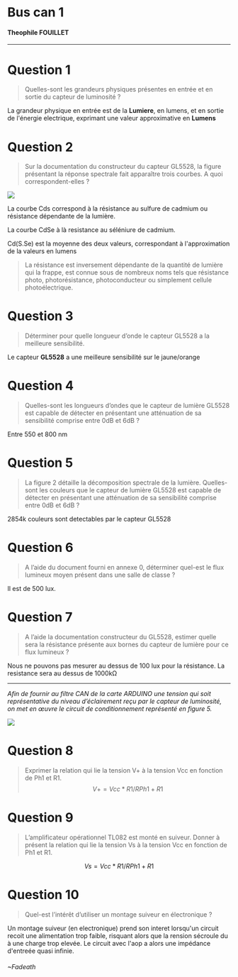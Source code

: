 # Bus can 1 
#### Theophile FOUILLET

---

# Question 1 
> Quelles-sont les grandeurs physiques présentes en entrée et en sortie du capteur de luminosité ?

La grandeur physique en entrée est de la **Lumiere**, en lumens, et en sortie de l'énergie electrique, exprimant une valeur approximative en **Lumens**

# Question 2
 > Sur la documentation du constructeur du capteur GL5528, la figure présentant la réponse spectrale fait apparaître trois courbes. A quoi correspondent-elles ?

![](https://i.imgur.com/8D3Bfkv.png)

La courbe Cds correspond à la résistance au sulfure de cadmium ou résistance dépendante de la lumière. 

La courbe CdSe à là resistance au séléniure de cadmium.

Cd(S.Se) est la moyenne des deux valeurs, correspondant à l'approximation de la valeurs en lumens 
> 
> La résistance est inversement dépendante de la quantité de lumière qui la frappe, est connue sous de nombreux noms tels que résistance photo, photorésistance, photoconducteur ou simplement cellule photoélectrique.

# Question 3 

> Déterminer pour quelle longueur d’onde le capteur GL5528 a la meilleure sensibilité.

Le capteur **GL5528** a une meilleure sensibilité sur le jaune/orange

# Question 4

> Quelles-sont les longueurs d’ondes que le capteur de lumière GL5528 est capable de détecter en présentant une atténuation de sa sensibilité comprise entre 0dB et 6dB ?

Entre 550 et 800 nm

# Question 5 
> La figure 2 détaille la décomposition spectrale de la lumière. Quelles-sont les couleurs que le capteur de lumière GL5528 est capable de détecter en présentant une atténuation de sa sensibilité comprise entre 0dB et 6dB ?

2854k couleurs sont detectables par le capteur GL5528

# Question 6
> A l’aide du document fourni en annexe 0, déterminer quel-est le flux lumineux moyen présent dans une salle de classe ?

Il est de 500 lux.

# Question 7

> A l’aide la documentation constructeur du GL5528, estimer quelle sera la résistance présente aux bornes du capteur de lumière pour ce flux lumineux ?

Nous ne pouvons pas mesurer au dessus de 100 lux pour la résistance. La resistance sera au dessus de 1000kΩ

---
*Afin de fournir au filtre CAN de la carte ARDUINO une tension qui soit représentative du niveau d’éclairement reçu par le capteur de luminosité, on met en œuvre le circuit de conditionnement représenté en figure 5.*

![](https://i.imgur.com/lzmEGLm.png)


# Question 8 
> Exprimer la relation qui lie la tension V+ à la tension Vcc en fonction de Ph1 et R1.
$$
V+ = Vcc *  R1 / RPh1 + R1
$$
# Question 9 
> L’amplificateur opérationnel TL082 est monté en suiveur. Donner à présent la relation qui lie la tension Vs à la tension Vcc en fonction de Ph1 et R1.

$$
Vs = Vcc * R1 / RPh1 + R1
$$
# Question 10 
> Quel-est l’intérêt d’utiliser un montage suiveur en électronique ?

Un montage suiveur (en electronique) prend son interet lorsqu'un circuit recoit une alimentation trop faible, risquant alors que la rension sécroule du à une charge trop elevée. Le circuit avec l'aop a alors une impédance d'entreée quasi infinie.  

###### ~Fadeath

